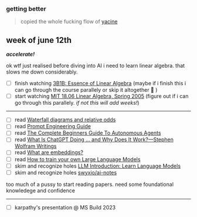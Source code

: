### getting better

> copied the whole fucking flow of [yacine](https://yacine.ca/)

## week of june 12th
_**accelerate!**_

ok wtf just realised before diving into AI i need to learn linear algebra. that slows me down considerably.
* [ ] finish watching [3B1B: Essence of Linear Algebra](https://www.youtube.com/playlist?list=PLZHQObOWTQDPD3MizzM2xVFitgF8hE_ab) (maybe if i finish this i can go through the course parallely or skip it altogether 🤷 )
* [ ] start watching [MIT 18.06 Linear Algebra, Spring 2005](https://www.youtube.com/playlist?list=PLE7DDD91010BC51F8) (figure out if i can go through this parallely. _if not this will add weeks!_)
---
* [ ] read [Waterfall diagrams and relative odds](https://arbital.com/p/bayes_waterfall_diagram/?l=1x1&pathId=93949)
* [ ] read [Prompt Engineering Guide](https://www.promptingguide.ai/)
* [ ] read [The Complete Beginners Guide To Autonomous Agents](https://www.mattprd.com/p/the-complete-beginners-guide-to-autonomous-agents) 
* [ ] read [What Is ChatGPT Doing … and Why Does It Work?—Stephen Wolfram Writings](https://writings.stephenwolfram.com/2023/02/what-is-chatgpt-doing-and-why-does-it-work/)
* [ ] read [What are embeddings?](https://vickiboykis.com/what_are_embeddings/)
* [ ] read [How to train your own Large Language Models](https://blog.replit.com/llm-training)
* [ ] skim and recognize holes [LLM Introduction: Learn Language Models](https://gist.github.com/rain-1/eebd5e5eb2784feecf450324e3341c8d)
* [ ] skim and recognize holes [swyxio/ai-notes](https://github.com/swyxio/ai-notes/tree/main#top-ai-reads)

too much of a pussy to start reading papers. need some foundational knowledege and confidence

---
* [ ] karpathy's presentation @ MS Build 2023
